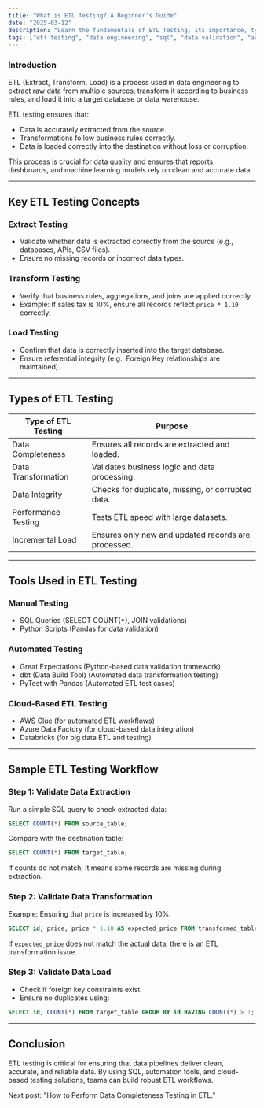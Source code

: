 ```yaml
---
title: "What is ETL Testing? A Beginner’s Guide"
date: "2025-03-12"
description: "Learn the fundamentals of ETL Testing, its importance, types, and how to validate data pipelines."
tags: ["etl testing", "data engineering", "sql", "data validation", "automation"]
---
```


### Introduction
ETL (Extract, Transform, Load) is a process used in data engineering to extract raw data from multiple sources, transform it according to business rules, and load it into a target database or data warehouse.

ETL testing ensures that:
- Data is accurately extracted from the source.
- Transformations follow business rules correctly.
- Data is loaded correctly into the destination without loss or corruption.

This process is crucial for data quality and ensures that reports, dashboards, and machine learning models rely on clean and accurate data.

---

## Key ETL Testing Concepts

### Extract Testing
- Validate whether data is extracted correctly from the source (e.g., databases, APIs, CSV files).
- Ensure no missing records or incorrect data types.

### Transform Testing
- Verify that business rules, aggregations, and joins are applied correctly.
- Example: If sales tax is 10%, ensure all records reflect `price * 1.10` correctly.

### Load Testing
- Confirm that data is correctly inserted into the target database.
- Ensure referential integrity (e.g., Foreign Key relationships are maintained).

---

## Types of ETL Testing
| Type of ETL Testing       | Purpose |
|-------------------------|--------------------------------------------------|
| Data Completeness      | Ensures all records are extracted and loaded. |
| Data Transformation    | Validates business logic and data processing. |
| Data Integrity         | Checks for duplicate, missing, or corrupted data. |
| Performance Testing    | Tests ETL speed with large datasets. |
| Incremental Load       | Ensures only new and updated records are processed. |

---

## Tools Used in ETL Testing

### Manual Testing
- SQL Queries (SELECT COUNT(*), JOIN validations)
- Python Scripts (Pandas for data validation)

### Automated Testing
- Great Expectations (Python-based data validation framework)
- dbt (Data Build Tool) (Automated data transformation testing)
- PyTest with Pandas (Automated ETL test cases)

### Cloud-Based ETL Testing
- AWS Glue (for automated ETL workflows)
- Azure Data Factory (for cloud-based data integration)
- Databricks (for big data ETL and testing)

---

## Sample ETL Testing Workflow

### Step 1: Validate Data Extraction
Run a simple SQL query to check extracted data:
```sql
SELECT COUNT(*) FROM source_table;
```
Compare with the destination table:
```sql
SELECT COUNT(*) FROM target_table;
```
If counts do not match, it means some records are missing during extraction.

### Step 2: Validate Data Transformation
Example: Ensuring that `price` is increased by 10%.
```sql
SELECT id, price, price * 1.10 AS expected_price FROM transformed_table;
```
If `expected_price` does not match the actual data, there is an ETL transformation issue.

### Step 3: Validate Data Load
- Check if foreign key constraints exist.
- Ensure no duplicates using:
```sql
SELECT id, COUNT(*) FROM target_table GROUP BY id HAVING COUNT(*) > 1;
```

---

## Conclusion
ETL testing is critical for ensuring that data pipelines deliver clean, accurate, and reliable data. By using SQL, automation tools, and cloud-based testing solutions, teams can build robust ETL workflows.

Next post: "How to Perform Data Completeness Testing in ETL."
